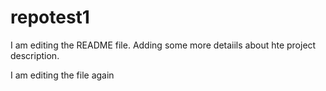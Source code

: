 # repotest1
I am editing the README file.  Adding some more detaiils about hte 
project description.

I am editing the file again
